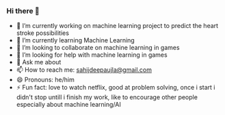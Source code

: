 ### Hi there 👋

- 🔭 I’m currently working on machine learning project to predict the heart stroke possibilities
- 🌱 I’m currently learning Machine Learning
- 👯 I’m looking to collaborate on machine learning in games
- 🤔 I’m looking for help with machine learning in games
- 💬 Ask me about  
- 📫 How to reach me: sahijdeepaujla@gmail.com
- 😄 Pronouns: he/him
- ⚡ Fun fact: love to watch netflix, good at problem solving, once i start i didn't stop untill i finish my work, like to encourage other people especially about machine learning/AI
